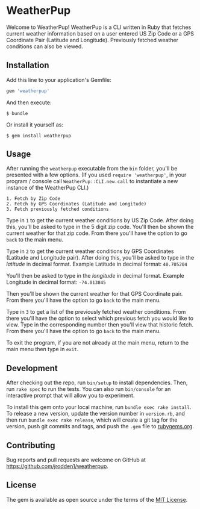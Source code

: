 # WeatherPup

Welcome to WeatherPup!  WeatherPup is a CLI written in Ruby that fetches current weather information based on a user entered US Zip Code or a GPS Coordinate Pair (Latitude and Longitude).  Previously fetched weather conditions can also be viewed.

## Installation

Add this line to your application's Gemfile:

```ruby
gem 'weatherpup'
```

And then execute:

    $ bundle

Or install it yourself as:

    $ gem install weatherpup

## Usage

After running the `weatherpup` executable from the `bin` folder, you'll be presented with a few options.  (If you used `require 'weatherpup'`, in your program / console call `WeatherPup::CLI.new.call` to instantiate a new instance of the WeatherPup CLI.)

```
1. Fetch by Zip Code
2. Fetch by GPS Coordinates (Latitude and Longitude)
3. Fetch previously fetched conditions
```

Type in `1` to get the current weather conditions by US Zip Code.  After doing this, you'll be asked to type in the 5 digit zip code.  You'll then be shown the current weather for that zip code.  From there you'll have the option to go `back` to the main menu.

Type in `2` to get the current weather conditions by GPS Coordinates (Latitude and Longitude pair).  After doing this, you'll be asked to type in the _latitude_ in decimal format. Example Latitude in decimal format: `40.705204` 

You'll then be asked to type in the _longitude_ in decimal format. Example Longitude in decimal format: `-74.013845`

Then you'll be shown the current weather for that GPS Coordinate pair.  From there you'll have the option to go `back` to the main menu.

Type in `3` to get a list of the previously fetched weather conditions.  From there you'll have the option to select which previous fetch you would like to view.  Type in the corresponding number then you'll view that historic fetch.  From there you'll have the option to go `back` to the main menu.

To exit the program, if you are not already at the main menu, return to the main menu then type in `exit`.

## Development

After checking out the repo, run `bin/setup` to install dependencies. Then, run `rake spec` to run the tests. You can also run `bin/console` for an interactive prompt that will allow you to experiment.

To install this gem onto your local machine, run `bundle exec rake install`. To release a new version, update the version number in `version.rb`, and then run `bundle exec rake release`, which will create a git tag for the version, push git commits and tags, and push the `.gem` file to [rubygems.org](https://rubygems.org).

## Contributing

Bug reports and pull requests are welcome on GitHub at https://github.com/jrodden1/weatherpup.

## License

The gem is available as open source under the terms of the [MIT License](https://opensource.org/licenses/MIT).
